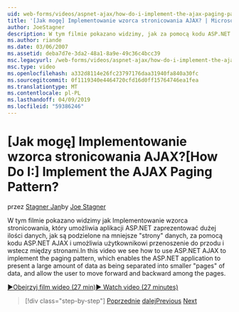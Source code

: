 ```yaml
---
uid: web-forms/videos/aspnet-ajax/how-do-i-implement-the-ajax-paging-pattern
title: '[Jak mogę] Implementowanie wzorca stronicowania AJAX? | Microsoft Docs'
author: JoeStagner
description: W tym filmie pokazano widzimy, jak za pomocą kodu ASP.NET AJAX Implementowanie wzorca stronicowania, który umożliwia aplikacji ASP.NET zaprezentować dużej ilości danych, jako bein...
ms.author: riande
ms.date: 03/06/2007
ms.assetid: deba7d7e-3da2-48a1-8a9e-49c36c4bcc39
msc.legacyurl: /web-forms/videos/aspnet-ajax/how-do-i-implement-the-ajax-paging-pattern
msc.type: video
ms.openlocfilehash: a332d8114e26fc23797176daa31940fa840a30fc
ms.sourcegitcommit: 0f1119340e4464720cfd16d0ff15764746ea1fea
ms.translationtype: MT
ms.contentlocale: pl-PL
ms.lasthandoff: 04/09/2019
ms.locfileid: "59386246"
---
```

# <a name="how-do-i-implement-the-ajax-paging-pattern"></a><span data-ttu-id="154a6-104">[Jak mogę] Implementowanie wzorca stronicowania AJAX?</span><span class="sxs-lookup"><span data-stu-id="154a6-104">[How Do I:] Implement the AJAX Paging Pattern?</span></span>

<span data-ttu-id="154a6-105">przez [Stagner Jan](https://github.com/JoeStagner)</span><span class="sxs-lookup"><span data-stu-id="154a6-105">by [Joe Stagner](https://github.com/JoeStagner)</span></span>

<span data-ttu-id="154a6-106">W tym filmie pokazano widzimy jak Implementowanie wzorca stronicowania, który umożliwia aplikacji ASP.NET zaprezentować dużej ilości danych, jak są podzielone na mniejsze "strony" danych, za pomocą kodu ASP.NET AJAX i umożliwia użytkownikowi przenoszenie do przodu i wstecz między stronami.</span><span class="sxs-lookup"><span data-stu-id="154a6-106">In this video we see how to use ASP.NET AJAX to implement the paging pattern, which enables the ASP.NET application to present a large amount of data as being separated into smaller "pages" of data, and allow the user to move forward and backward among the pages.</span></span>

[<span data-ttu-id="154a6-107">&#9654;Obejrzyj film wideo (27 min)</span><span class="sxs-lookup"><span data-stu-id="154a6-107">&#9654; Watch video (27 minutes)</span></span>](https://channel9.msdn.com/Blogs/ASP-NET-Site-Videos/how-do-i-implement-the-ajax-paging-pattern)

> [!div class="step-by-step"]
> <span data-ttu-id="154a6-108">[Poprzednie](how-do-i-implement-the-predictive-fetch-pattern-for-ajax.md)
> [dalej](how-do-i-implement-the-ajax-incremental-page-display-pattern.md)</span><span class="sxs-lookup"><span data-stu-id="154a6-108">[Previous](how-do-i-implement-the-predictive-fetch-pattern-for-ajax.md)
[Next](how-do-i-implement-the-ajax-incremental-page-display-pattern.md)</span></span>
